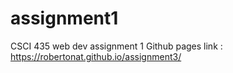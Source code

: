 # assignment1
CSCI 435 web dev assignment 1
Github pages link : https://robertonat.github.io/assignment3/
